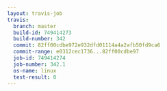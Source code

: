 ```yaml
---
layout: travis-job
travis:
  branch: master
  build-id: 749414273
  build-number: 342
  commit: 82ff00cdbe972e932dfd01114a4a2afb50fd9ca6
  commit-range: e0312cec1736...82ff00cdbe97
  job-id: 749414274
  job-number: 342.1
  os-name: linux
  test-result: 0
---
```

